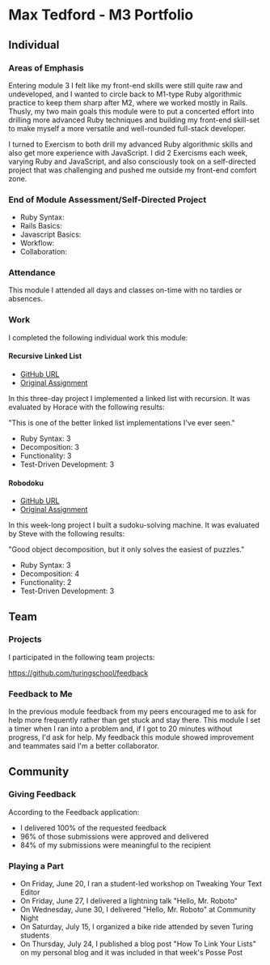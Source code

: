 # Max Tedford - M3 Portfolio

## Individual

### Areas of Emphasis

Entering module 3 I felt like my front-end skills were still quite raw and undeveloped,
and I wanted to circle back to M1-type Ruby algorithmic practice to keep them sharp after M2,
where we worked mostly in Rails. Thusly, my two main goals this module were to put a concerted
effort into drilling more advanced Ruby techniques and building my front-end skill-set to make
myself a more versatile and well-rounded full-stack developer.
 
I turned to Exercism to both drill my advanced Ruby algorithmic skills and also get more experience
with JavaScript. I did 2 Exercisms each week, varying Ruby and JavaScript, and also consciously
took on a self-directed project that was challenging and pushed me outside my front-end comfort
zone.

### End of Module Assessment/Self-Directed Project

* Ruby Syntax:
* Rails Basics:
* Javascript Basics:
* Workflow:
* Collaboration:

### Attendance

This module I attended all days and classes on-time with no tardies or absences.

### Work

I completed the following individual work this module:

#### Recursive Linked List

* [GitHub URL](https://github.com/jcasimir/recursive_linked_list)
* [Original Assignment](http://github.com/turingschool/challenges/linked_list.markdown)

In this three-day project I implemented a linked list with recursion. It was
evaluated by Horace with the following results:

"This is one of the better linked list implementations I've ever seen."

* Ruby Syntax: 3
* Decomposition: 3
* Functionality: 3
* Test-Driven Development: 3

#### Robodoku

* [GitHub URL](https://github.com/jcasimir/robodoku)
* [Original Assignment](http://github.com/turingschool/challenges/robodoku.markdown)

In this week-long project I built a sudoku-solving machine. It was
evaluated by Steve with the following results:

"Good object decomposition, but it only solves the easiest of puzzles."

* Ruby Syntax: 3
* Decomposition: 4
* Functionality: 2
* Test-Driven Development: 3

## Team

### Projects

I participated in the following team projects:

https://github.com/turingschool/feedback

### Feedback to Me

In the previous module feedback from my peers encouraged me to ask for help
more frequently rather than get stuck and stay there. This module I set a timer
when I ran into a problem and, if I got to 20 minutes without progress, I'd ask
for help. My feedback this module showed improvement and teammates said I'm a
better collaborator.

## Community

### Giving Feedback

According to the Feedback application:

* I delivered 100% of the requested feedback
* 96% of those submissions were approved and delivered
* 84% of my submissions were meaningful to the recipient

### Playing a Part

* On Friday, June 20, I ran a student-led workshop on Tweaking Your Text Editor
* On Friday, June 27, I delivered a lightning talk "Hello, Mr. Roboto"
* On Wednesday, June 30, I delivered "Hello, Mr. Roboto" at Community Night
* On Saturday, July 15, I organized a bike ride attended by seven Turing students
* On Thursday, July 24, I published a blog post "How To Link Your Lists" on my
personal blog and it was included in that week's Posse Post
